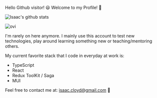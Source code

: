 Hello Github visitor! 😃 Welcome to my Profile! 👋

![Isaac's github stats](https://github-readme-stats.vercel.app/api?username=Istott)

<img src="https://github-readme-stats.vercel.app/api/top-langs?username=istott&show_icons=true&locale=en&layout=compact&theme=chartreuse-dark" alt="ovi" />

I'm rarely on here anymore. I mainly use this account to test new technologies, play around learning something new or teaching/mentoring others.

My current favorite stack that I code in everyday at work is:
- TypeScript
- React
- Redux ToolKit / Saga
- MUI

Feel free to contact me at:
isaac.cloyd@gmail.com  📧


<!--
**Istott/Istott** is a ✨ _special_ ✨ repository because its `README.md` (this file) appears on your GitHub profile.

Here are some ideas to get you started:

- 🔭 I’m currently working on ...
- 🌱 I’m currently learning ...
- 👯 I’m looking to collaborate on ...
- 🤔 I’m looking for help with ...
- 💬 Ask me about ...
- 📫 How to reach me: ...
- 😄 Pronouns: ...
- ⚡ Fun fact: ...
-->
